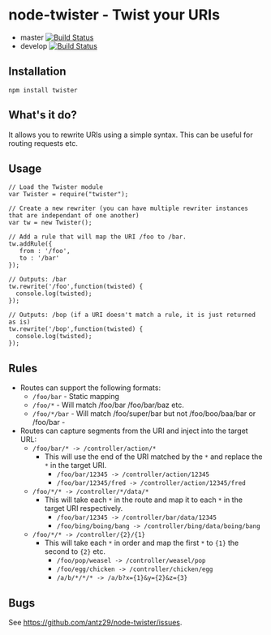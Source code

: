 # node-twister - Twist your URIs

* master [![Build Status](https://secure.travis-ci.org/antz29/node-twister.png?branch=master)](http://travis-ci.org/antz29/node-twister)
* develop [![Build Status](https://secure.travis-ci.org/antz29/node-twister.png?branch=develop)](http://travis-ci.org/antz29/node-twister)

## Installation

    npm install twister

## What's it do?

It allows you to rewrite URIs using a simple syntax. This can be
useful for routing requests etc.

## Usage
    
    // Load the Twister module
    var Twister = require("twister");
  
    // Create a new rewriter (you can have multiple rewriter instances that are independant of one another)
    var tw = new Twister();

    // Add a rule that will map the URI /foo to /bar.
    tw.addRule({
       from : '/foo',
       to : '/bar'
    });

    // Outputs: /bar
    tw.rewrite('/foo',function(twisted) {
      console.log(twisted);
    });

    // Outputs: /bop (if a URI doesn't match a rule, it is just returned as is)
    tw.rewrite('/bop',function(twisted) {
      console.log(twisted);
    });

## Rules

* Routes can support the following formats:
  * `/foo/bar` - Static mapping
  * `/foo/*` - Will match /foo/bar /foo/bar/baz etc.
  * `/foo/*/bar` - Will match /foo/super/bar but not /foo/boo/baa/bar or /foo/bar
                 - 
* Routes can capture segments from the URI and inject into the target URL:
  * `/foo/bar/* -> /controller/action/*`
    * This will use the end of the URI matched by the `*` and replace the `*` in the target URI.  
      * `/foo/bar/12345 -> /controller/action/12345`
      * `/foo/bar/12345/fred -> /controller/action/12345/fred`
  * `/foo/*/* -> /controller/*/data/*`
    * This will take each `*` in the route and map it to each `*` in the target URI respectively.
      * `/foo/bar/12345 -> /controller/bar/data/12345`
      * `/foo/bing/boing/bang -> /controller/bing/data/boing/bang`
  * `/foo/*/* -> /controller/{2}/{1}`
    * This will take each `*` in order and map the first `*` to `{1}` the second to `{2}` etc.
      * `/foo/pop/weasel -> /controller/weasel/pop`
      * `/foo/egg/chicken -> /controller/chicken/egg`
      * `/a/b/*/*/* -> /a/b?x={1}&y={2}&z={3}`

## Bugs

See <https://github.com/antz29/node-twister/issues>.
